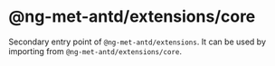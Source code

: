 # @ng-met-antd/extensions/core

Secondary entry point of `@ng-met-antd/extensions`. It can be used by importing from `@ng-met-antd/extensions/core`.
